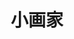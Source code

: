﻿---
id: 140
title: "小画家"
weight: 140
version: "18.04.0"
updateTime: "2024-04-24T16:57:34"
debName: "http://113.24.212.22:8090/upload/file/kolourpaint_18.04.0-edu3_loongarch64.deb"
debSize: "5.7 MB"
command: "kolourpaint"
---
